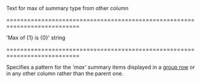 <!--**
/*-------------------------------------------
    Auto-generated file. Do not modify.
-------------------------------------------

**-->
<!--d-->Text for max of summary type from other column<!--/d-->
===========================================================================
<!--default-->'Max of {1} is {0}'<!--/default-->
<!--type-->string<!--/type-->
===========================================================================

<!--shortDescription-->
Specifies a pattern for the *'max'* summary items displayed in a [group row](/Documentation/Guide/UI_Widgets/Data_Grid/Visual_Elements/#Group_Rows) or in any other column rather than the parent one.
<!--/shortDescription-->

<!--fullDescription-->

<!--/fullDescription-->